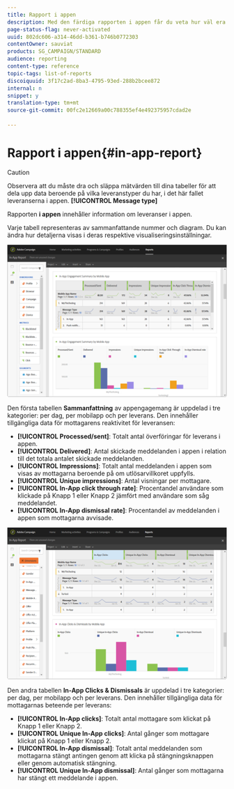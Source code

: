 ```yaml
---
title: Rapport i appen
description: Med den färdiga rapporten i appen får du veta hur väl era meddelanden i appen fungerar.
page-status-flag: never-activated
uuid: 802dc606-a314-46dd-b361-b746b0772303
contentOwner: sauviat
products: SG_CAMPAIGN/STANDARD
audience: reporting
content-type: reference
topic-tags: list-of-reports
discoiquuid: 3f17c2ad-8ba3-4795-93ed-288b2bcee872
internal: n
snippet: y
translation-type: tm+mt
source-git-commit: 00fc2e12669a00c788355ef4e492375957cdad2e

---
```



# Rapport i appen{#in-app-report}

>[!CAUTION]
>
>Observera att du måste dra och släppa mätvärden till dina tabeller för att dela upp data beroende på vilka leveranstyper du har, i det här fallet leveranserna i appen. **[!UICONTROL Message type]**

Rapporten **i appen** innehåller information om leveranser i appen.

Varje tabell representeras av sammanfattande nummer och diagram. Du kan ändra hur detaljerna visas i deras respektive visualiseringsinställningar.

![](assets/inapp_report.png)

Den första tabellen **Sammanfattning** av appengagemang är uppdelad i tre kategorier: per dag, per mobilapp och per leverans. Den innehåller tillgängliga data för mottagarens reaktivitet för leveransen:

* **[!UICONTROL Processed/sent]**: Totalt antal överföringar för leverans i appen.
* **[!UICONTROL Delivered]**: Antal skickade meddelanden i appen i relation till det totala antalet skickade meddelanden.
* **[!UICONTROL Impressions]**: Totalt antal meddelanden i appen som visas av mottagarna beroende på om utlösarvillkoret uppfylls.
* **[!UICONTROL Unique impressions]**: Antal visningar per mottagare.
* **[!UICONTROL In-App click through rate]**: Procentandel användare som klickade på Knapp 1 eller Knapp 2 jämfört med användare som såg meddelandet.
* **[!UICONTROL In-App dismissal rate]**: Procentandel av meddelanden i appen som mottagarna avvisade.

![](assets/inapp_report_1.png)

Den andra tabellen **In-App Clicks &amp; Dismissals** är uppdelad i tre kategorier: per dag, per mobilapp och per leverans. Den innehåller tillgängliga data för mottagarnas beteende per leverans:

* **[!UICONTROL In-App clicks]**: Totalt antal mottagare som klickat på Knapp 1 eller Knapp 2.
* **[!UICONTROL Unique In-App clicks]**: Antal gånger som mottagare klickat på Knapp 1 eller Knapp 2.
* **[!UICONTROL In-App dismissal]**: Totalt antal meddelanden som mottagarna stängt antingen genom att klicka på stängningsknappen eller genom automatisk stängning.
* **[!UICONTROL Unique In-App dismissal]**: Antal gånger som mottagarna har stängt ett meddelande i appen.

